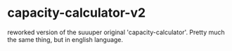 # capacity-calculator-v2

reworked version of the suuuper original 'capacity-calculator'. Pretty much the same thing, but in english language.
